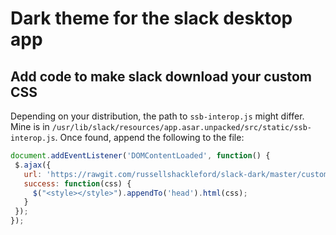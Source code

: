 # Dark theme for the slack desktop app

## Add code to make slack download your custom CSS

Depending on your distribution, the path to `ssb-interop.js` might differ. Mine
is in `/usr/lib/slack/resources/app.asar.unpacked/src/static/ssb-interop.js`.
Once found, append the following to the file:

```js
document.addEventListener('DOMContentLoaded', function() {
 $.ajax({
   url: 'https://rawgit.com/russellshackleford/slack-dark/master/custom.css',
   success: function(css) {
     $("<style></style>").appendTo('head').html(css);
   }
 });
});
```
